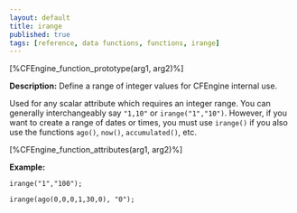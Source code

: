 ```yaml
---
layout: default
title: irange
published: true
tags: [reference, data functions, functions, irange]
---
```


[%CFEngine_function_prototype(arg1, arg2)%]

**Description:** Define a range of integer values for CFEngine internal use.

Used for any scalar attribute which requires an integer range. You can
generally interchangeably say `"1,10"` or `irange("1","10")`. However, if
you want to create a range of dates or times, you must use `irange()` if you
also use the functions `ago()`, `now()`, `accumulated()`, etc.

[%CFEngine_function_attributes(arg1, arg2)%]

**Example:**

```cf3
irange("1","100");

irange(ago(0,0,0,1,30,0), "0");
```
